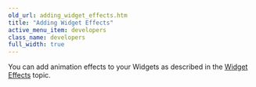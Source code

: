 ```yaml
---
old_url: adding_widget_effects.htm
title: "Adding Widget Effects"
active_menu_item: developers
class_name: developers
full_width: true
---
```



You can add animation effects to your Widgets as described in the [Widget Effects](/developers/documentation/scripting-apis/client-api/objects-titbits/widget-effects) topic.

